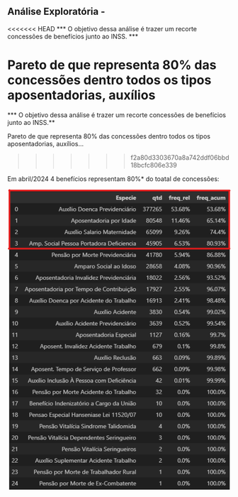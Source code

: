 ## Análise Exploratória - 



<<<<<<< HEAD
*** O objetivo dessa análise é trazer um recorte concessões de benefícios junto ao INSS. ***

Pareto de que representa 80% das concessões dentro todos os tipos aposentadorias, auxílios
=======
*** O objetivo dessa análise é trazer um recorte concessões de benefícios junto ao INSS.**

Pareto de que representa 80% das concessões dentro todos os tipos aposentadorias, auxílios...
>>>>>>> f2a80d3303670a8a742ddf06bbd18bcfc806e339

Em abril/2024 4 benefícios representam 80%* do toatal de concessões:

![alt text](imagens/pareto_benef_conced.png)


